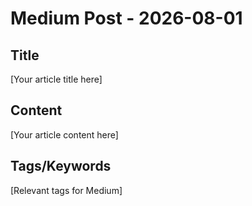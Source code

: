 # Medium Post - 2026-08-01

## Title
[Your article title here]

## Content
[Your article content here]

## Tags/Keywords
[Relevant tags for Medium]
